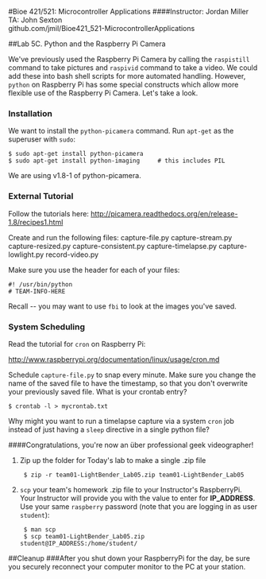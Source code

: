 #Bioe 421/521: Microcontroller Applications
####Instructor: Jordan Miller<br>TA: John Sexton<br>github.com/jmil/Bioe421_521-MicrocontrollerApplications

##Lab 5C. Python and the Raspberry Pi Camera

We've previously used the Raspberry Pi Camera by calling the `raspistill` command to take pictures and `raspivid` command to take a video. We could add these into bash shell scripts for more automated handling. However, `python` on Raspberry Pi has some special constructs which allow more flexible use of the Raspberry Pi Camera. Let's take a look.

### Installation

We want to install the `python-picamera` command. Run `apt-get` as the superuser with `sudo`:

	$ sudo apt-get install python-picamera
	$ sudo apt-get install python-imaging     # this includes PIL

We are using v1.8-1 of python-picamera.

### External Tutorial

Follow the tutorials here:
http://picamera.readthedocs.org/en/release-1.8/recipes1.html

Create and run the following files:
capture-file.py
capture-stream.py
capture-resized.py
capture-consistent.py
capture-timelapse.py
capture-lowlight.py
record-video.py

Make sure you use the header for each of your files:

	#! /usr/bin/python
	# TEAM-INFO-HERE


Recall -- you may want to use `fbi` to look at the images you've saved.


### System Scheduling

Read the tutorial for `cron` on Raspberry Pi:

http://www.raspberrypi.org/documentation/linux/usage/cron.md

Schedule `capture-file.py` to snap every minute. Make sure you change the name of the saved file to have the timestamp, so that you don't overwrite your previously saved file. What is your crontab entry?

	$ crontab -l > mycrontab.txt


Why might you want to run a timelapse capture via a system `cron` job instead of just having a `sleep` directive in a single python file?


####Congratulations, you're now an über professional geek videographer!


1. Zip up the folder for Today's lab to make a single .zip file

		$ zip -r team01-LightBender_Lab05.zip team01-LightBender_Lab05

1. `scp` your team's homework .zip file to your Instructor's RaspberryPi. Your Instructor will provide you with the value to enter for **IP_ADDRESS**. Use your same `raspberry` password (note that you are logging in as user `student`):

		$ man scp
		$ scp team01-LightBender_Lab05.zip student@IP_ADDRESS:/home/student/



##Cleanup
###After you shut down your RaspberryPi for the day, be sure you securely reconnect your computer monitor to the PC at your station.